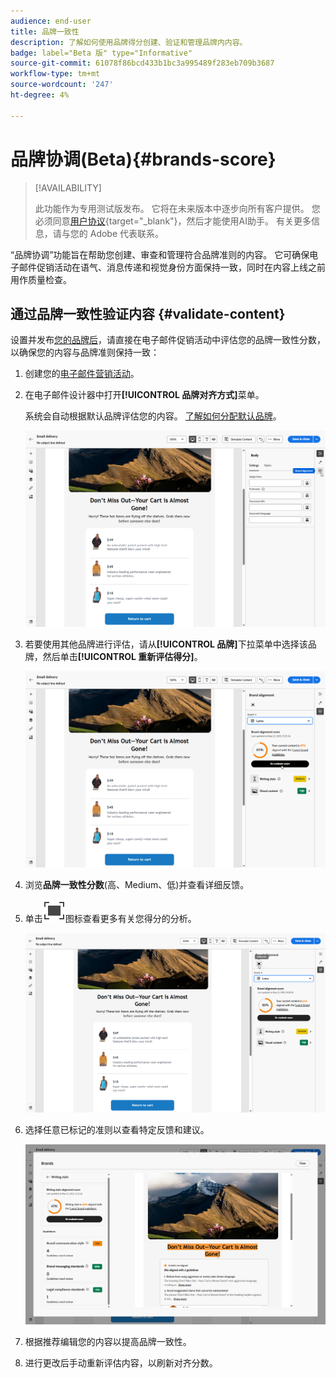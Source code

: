 ```yaml
---
audience: end-user
title: 品牌一致性
description: 了解如何使用品牌得分创建、验证和管理品牌内内容。
badge: label="Beta 版" type="Informative"
source-git-commit: 61078f86bcd433b1bc3a995489f283eb709b3687
workflow-type: tm+mt
source-wordcount: '247'
ht-degree: 4%

---
```


# 品牌协调(Beta){#brands-score}

>[!AVAILABILITY]
>
>此功能作为专用测试版发布。 它将在未来版本中逐步向所有客户提供。
>您必须同意[用户协议](https://www.adobe.com/cn/legal/licenses-terms/adobe-dx-gen-ai-user-guidelines.html){target="_blank"}，然后才能使用AI助手。 有关更多信息，请与您的 Adobe 代表联系。

“品牌协调”功能旨在帮助您创建、审查和管理符合品牌准则的内容。 它可确保电子邮件促销活动在语气、消息传递和视觉身份方面保持一致，同时在内容上线之前用作质量检查。

## 通过品牌一致性验证内容 {#validate-content}

设置并发布[您的品牌后](brands.md)，请直接在电子邮件促销活动中评估您的品牌一致性分数，以确保您的内容与品牌准则保持一致：

1. 创建您的[电子邮件营销活动](../email/create-email.md)。

1. 在电子邮件设计器中打开&#x200B;**[!UICONTROL 品牌对齐方式]**&#x200B;菜单。

   系统会自动根据默认品牌评估您的内容。 [了解如何分配默认品牌](brands.md)。

   ![](assets/brand-score-1.png)

1. 若要使用其他品牌进行评估，请从&#x200B;**[!UICONTROL 品牌]**&#x200B;下拉菜单中选择该品牌，然后单击&#x200B;**[!UICONTROL 重新评估得分]**。

   ![](assets/brand-score-2.png)

1. 浏览&#x200B;**品牌一致性分数**(高、Medium、低)并查看详细反馈。

1. 单击![Dive image alt text](assets/do-not-localize/Smock_FullScreen_18_N.svg "全屏")图标查看更多有关您得分的分析。

   ![](assets/brand-score-3.png)

1. 选择任意已标记的准则以查看特定反馈和建议。

   ![](assets/brand-score-4.png)

1. 根据推荐编辑您的内容以提高品牌一致性。

1. 进行更改后手动重新评估内容，以刷新对齐分数。
